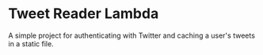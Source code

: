 # Tweet Reader Lambda

A simple project for authenticating with Twitter and caching a user's tweets in a static file.